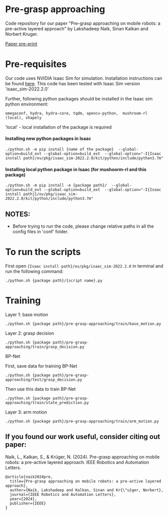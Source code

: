 # Pre-grasp approaching

Code repository for our paper "Pre-grasp approaching on mobile robots: a pre-active layered approach" by Lakshadeep Naik, Sinan Kalkan and Norbert Kruger. 

[Paper pre-print](https://portal.findresearcher.sdu.dk/files/253491726/RAL24-pre-grasp-approaching.pdf)

# Pre-requisites
Our code uses NVIDIA Isaac Sim for simulation. Installation instructions can be found [here](https://docs.omniverse.nvidia.com/isaacsim/latest/installation/install_workstation.html). This code has been tested with Isaac Sim version 'isaac_sim-2022.2.0'

Further, following python packages should be installed in the Isaac sim python environment:
```
omegaconf, hydra, hydra-core, tqdm, opencv-python,  mushroom-rl (local), shapely
```

'local' - local installation of the package is required


#### Installing new python packages in Isaac
```
./python.sh -m pip install {name of the package}  --global-option=build_ext --global-option=build_ext  --global-option="-I{Isaac install path}/ov/pkg/isaac_sim-2022.2.0/kit/python/include/python3.7m"
```

#### Installing local python package in Isaac (for mushoorm-rl and this package)
```
./python.sh -m pip install -e {package path}/  --global-option=build_ext --global-option=build_ext  --global-option="-I{Isaac install pathj}/ov/pkg/isaac_sim-2022.2.0/kit/python/include/python3.7m"
```

## NOTES:
- Before trying to run the code, please change relative paths in all the config files in 'conf' folder.

# To run the scripts
First open `{Isaac install path}/ov/pkg/isaac_sim-2022.2.0` in terminal and run the following command:
```
./python.sh {package path}/{script name}.py 

```

# Training
Layer 1: base motion
```
./python.sh {package path}/pre-grasp-approaching/train/base_motion.py 

```

Layer 2: grasp decision
```
./python.sh {package path}/pre-grasp-approaching/train/grasp_decision.py 

```

BP-Net

First, save data for training BP-Net 
```
./python.sh {package path}/pre-grasp-approaching/test/grasp_decision.py 
```
Then use this data to train BP-Net
```
./python.sh {package path}/pre-grasp-approaching/train/state_prediction.py 
```


Layer 3: arm motion
```
./python.sh {package path}/pre-grasp-approaching/train/arm_motion.py 

```

## If you found our work useful, consider citing out paper:

Naik, L., Kalkan, S., & Krüger, N. (2024). Pre-grasp approaching on mobile robots: a pre-active layered approach. IEEE Robotics and Automation Letters.

```
@article{naik2024pre,
  title={Pre-grasp approaching on mobile robots: a pre-active layered approach},
  author={Naik, Lakshadeep and Kalkan, Sinan and Kr{\"u}ger, Norbert},
  journal={IEEE Robotics and Automation Letters},
  year={2024},
  publisher={IEEE}
}
```
